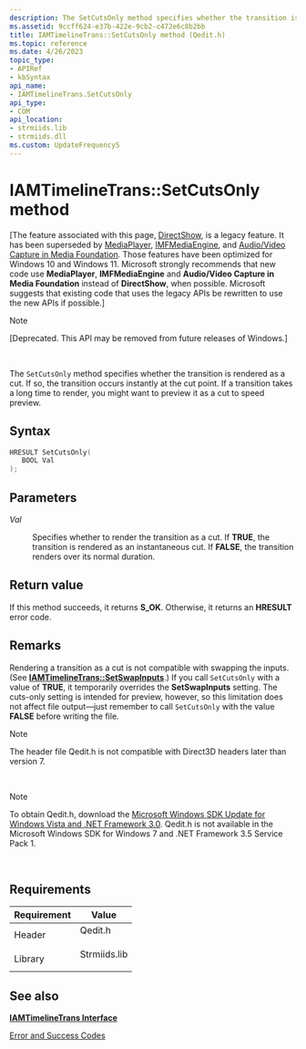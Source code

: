 ```yaml
---
description: The SetCutsOnly method specifies whether the transition is rendered as a cut. If so, the transition occurs instantly at the cut point. If a transition takes a long time to render, you might want to preview it as a cut to speed preview.
ms.assetid: 9ccff624-e37b-422e-9cb2-c472e6c8b2bb
title: IAMTimelineTrans::SetCutsOnly method (Qedit.h)
ms.topic: reference
ms.date: 4/26/2023
topic_type: 
- APIRef
- kbSyntax
api_name: 
- IAMTimelineTrans.SetCutsOnly
api_type: 
- COM
api_location: 
- strmiids.lib
- strmiids.dll
ms.custom: UpdateFrequency5
---
```


# IAMTimelineTrans::SetCutsOnly method

\[The feature associated with this page, [DirectShow](/windows/win32/directshow/directshow), is a legacy feature. It has been superseded by [MediaPlayer](/uwp/api/Windows.Media.Playback.MediaPlayer), [IMFMediaEngine](/windows/win32/api/mfmediaengine/nn-mfmediaengine-imfmediaengine), and [Audio/Video Capture in Media Foundation](windows/win32/medfound/audio-video-capture-in-media-foundation). Those features have been optimized for Windows 10 and Windows 11. Microsoft strongly recommends that new code use **MediaPlayer**, **IMFMediaEngine** and **Audio/Video Capture in Media Foundation** instead of **DirectShow**, when possible. Microsoft suggests that existing code that uses the legacy APIs be rewritten to use the new APIs if possible.\]

> [!Note]  
> \[Deprecated. This API may be removed from future releases of Windows.\]

 

The `SetCutsOnly` method specifies whether the transition is rendered as a cut. If so, the transition occurs instantly at the cut point. If a transition takes a long time to render, you might want to preview it as a cut to speed preview.

## Syntax


```C++
HRESULT SetCutsOnly(
   BOOL Val
);
```



## Parameters

<dl> <dt>

*Val* 
</dt> <dd>

Specifies whether to render the transition as a cut. If **TRUE**, the transition is rendered as an instantaneous cut. If **FALSE**, the transition renders over its normal duration.

</dd> </dl>

## Return value

If this method succeeds, it returns **S\_OK**. Otherwise, it returns an **HRESULT** error code.

## Remarks

Rendering a transition as a cut is not compatible with swapping the inputs. (See [**IAMTimelineTrans::SetSwapInputs**](iamtimelinetrans-setswapinputs.md).) If you call `SetCutsOnly` with a value of **TRUE**, it temporarily overrides the **SetSwapInputs** setting. The cuts-only setting is intended for preview, however, so this limitation does not affect file output—just remember to call `SetCutsOnly` with the value **FALSE** before writing the file.

> [!Note]  
> The header file Qedit.h is not compatible with Direct3D headers later than version 7.

 

> [!Note]  
> To obtain Qedit.h, download the [Microsoft Windows SDK Update for Windows Vista and .NET Framework 3.0](https://msdn.microsoft.com/windowsvista/bb980924.aspx). Qedit.h is not available in the Microsoft Windows SDK for Windows 7 and .NET Framework 3.5 Service Pack 1.

 

## Requirements



| Requirement | Value |
|--------------------|-----------------------------------------------------------------------------------------|
| Header<br/>  | <dl> <dt>Qedit.h</dt> </dl>      |
| Library<br/> | <dl> <dt>Strmiids.lib</dt> </dl> |



## See also

<dl> <dt>

[**IAMTimelineTrans Interface**](iamtimelinetrans.md)
</dt> <dt>

[Error and Success Codes](error-and-success-codes.md)
</dt> </dl>

 

 




